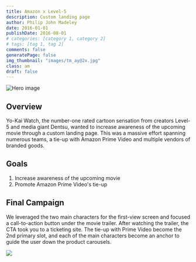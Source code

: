 ```yaml
---
title: Amazon x Level-5
description: Custom landing page
author: Philip John Madeley
date: 2016-01-01
publishDate: 2016-08-01
# categories: [category 1, category 2]
# tags: [tag 1, tag 2]
comments: false
generatePage: false
img_thumbnail: "images/tm_ay@2x.jpg"
class: am
draft: false
---
```


![Hero image](/images/am_yo_top@2x.jpg)

## Overview
Yo-Kai Watch, the number-one rated cartoon sensation from creators Level-5 and media giant Dentsu, wanted to increase awareness of the upcoming movie through a custom landing page. This was a massive effort spanning numerous teams, a tie-up with Amazon Prime Video and multiple vendors of branded goods.

## Goals

1. Increase awareness of the upcoming movie
2. Promote Amazon Prime Video's tie-up


## Final Campaign
We leveraged the two main characters for the first-view screen and focused a call-to-action button under the movie trailer. After watching the trailer, the CTA took you to a ticketing site. The tie-up with Prime Video become the 2nd primary slot, and each of the main characters become an anchor to guide the user down the product carousels.

<div class="framed">
<img src="/images/ay_ui@2x.png"
</div>

